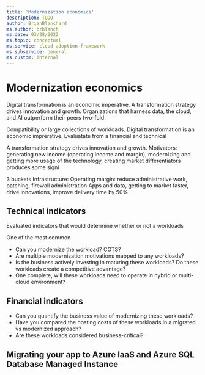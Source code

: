 ```yaml
---
title: 'Modernization economics'
description: TODO
author: BrianBlanchard
ms.author: brblanch
ms.date: 03/28/2022
ms.topic: conceptual
ms.service: cloud-adoption-framework
ms.subservice: general
ms.custom: internal
---
```


<!--
slides 26-28
-->
# Modernization economics

Digital transformation is an economic imperative. A transformation strategy drives innovation and growth. Organizations that harness data, the cloud, and AI outperform their peers two-fold. 

Compatibility or large collections of workloads.
Digital transformation is an economic imprerative.
Evaluatate from a financial and technical

A transformation strategy drives innovation and growth.
Motivators: generating new income (operating income and margin), modernizing and getting more usage of the technology, creating market differentiators
produces some signi

3 buckets
Infrastructure: Operating margin: reduce administrative work, patching, firewall administration
Apps and data, getting to market faster, drive innovations, improve delivery time by 50%

## Technical indicators

Evaluated indicators that would determine whether or not a workloads

One of the most common


- Can you modernize the workload? COTS?
- Are multiple modernization motivations mapped to any workloads?
- Is the business actively investing in maturing these workloads? Do these workloads create a competitive advantage?
- One complete, will these workloads need to operate in hybrid or multi-cloud environment?

## Financial indicators

- Can you quantify the business value of modernizing these workloads?
- Have you compared the hosting costs of these workloads in a migrated vs modernized approach?
- Are these workloads considered business-critical?


## Migrating your app to Azure IaaS and Azure SQL Database Managed Instance



